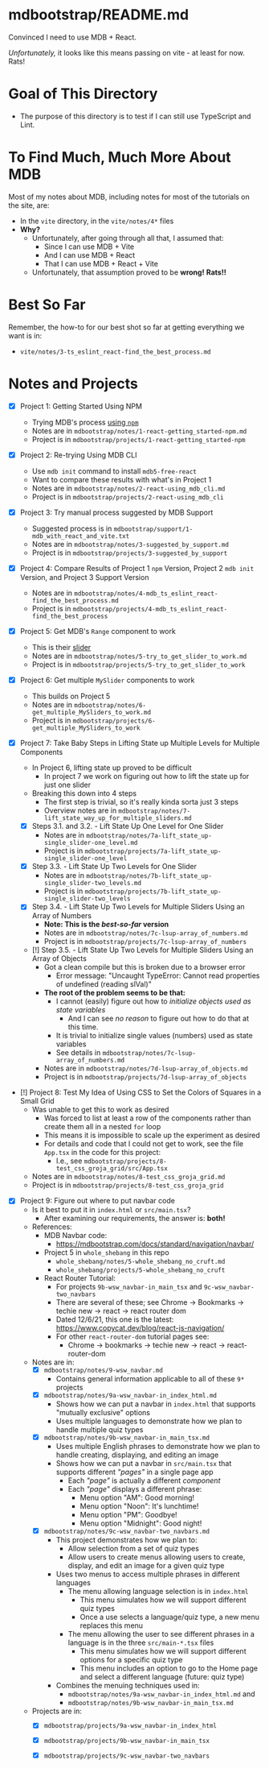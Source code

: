 
# mdbootstrap/README.md

Convinced I need to use MDB + React.

*Unfortunately,* it looks like this means passing on vite - at least for now.  Rats!

# Goal of This Directory

- The purpose of this directory is to test if I can still use TypeScript and Lint.

# To Find Much, Much More About MDB

Most of my notes about MDB, including notes for most of the tutorials on the site, are:

- In the `vite` directory, in the `vite/notes/4*` files
- **Why?**
  - Unfortunately, after going through all that, I assumed that:
    - Since I can use MDB + Vite
    - And I can use MDB + React
    - That I can use MDB + React + Vite
  - Unfortunately, that assumption proved to be **wrong!**  **Rats!!**

# Best So Far

Remember, the how-to for our best shot so far at getting everything we want is in:

- `vite/notes/3-ts_eslint_react-find_the_best_process.md`

# Notes and Projects

- [x] Project 1: Getting Started Using NPM
  - Trying MDB's process [using `npm`](https://mdbootstrap.com/docs/react/getting-started/installation/#section-npm)
  - Notes are in `mdbootstrap/notes/1-react-getting_started-npm.md`
  - Project is in `mdbootstrap/projects/1-react-getting_started-npm`
- [x] Project 2: Re-trying Using MDB CLI
  - Use `mdb init` command to install `mdb5-free-react`
  - Want to compare these results with what's in Project 1
  - Notes are in `mdbootstrap/notes/2-react-using_mdb_cli.md`
  - Project is in `mdbootstrap/projects/2-react-using_mdb_cli`
- [x] Project 3: Try manual process suggested by MDB Support
  - Suggested process is in `mdbootstrap/support/1-mdb_with_react_and_vite.txt`
  - Notes are in `mdbootstrap/notes/3-suggested_by_support.md`
  - Project is in `mdbootstrap/projects/3-suggested_by_support`
- [x] Project 4: Compare Results of Project 1 `npm` Version, Project 2 `mdb init` Version, and Project 3 Support Version
  - Notes are in `mdbootstrap/notes/4-mdb_ts_eslint_react-find_the_best_process.md`
  - Project is in `mdbootstrap/projects/4-mdb_ts_eslint_react-find_the_best_process`
- [x] Project 5: Get MDB's `Range` component to work
  - This is their [slider](https://mdbootstrap.com/docs/react/forms/range/)
  - Notes are in `mdbootstrap/notes/5-try_to_get_slider_to_work.md`
  - Project is in `mdbootstrap/projects/5-try_to_get_slider_to_work`

- [x] Project 6: Get multiple `MySlider` components to work
  - This builds on Project 5
  - Notes are in `mdbootstrap/notes/6-get_multiple_MySliders_to_work.md`
  - Project is in `mdbootstrap/projects/6-get_multiple_MySliders_to_work`

- [x] Project 7: Take Baby Steps in Lifting State up Multiple Levels for Multiple Components
  - In Project 6, lifting state up proved to be difficult
    - In project 7 we work on figuring out how to lift the state up for just one slider
  - Breaking this down into 4 steps
    - The first step is trivial, so it's really kinda sorta just 3 steps
    - Overview notes are in `mdbootstrap/notes/7-lift_state_way_up_for_multiple_sliders.md`
  - [x] Steps 3.1. and 3.2. - Lift State Up One Level for One Slider
    - Notes are in `mdbootstrap/notes/7a-lift_state_up-single_slider-one_level.md`
    - Project is in `mdbootstrap/projects/7a-lift_state_up-single_slider-one_level`
  - [x] Step 3.3. - Lift State Up Two Levels for One Slider
    - Notes are in `mdbootstrap/notes/7b-lift_state_up-single_slider-two_levels.md`
    - Project is in `mdbootstrap/projects/7b-lift_state_up-single_slider-two_levels`
  - [x] Step 3.4. - Lift State Up Two Levels for Multiple Sliders Using an Array of Numbers
    - **Note: This is the *best-so-far* version**
    - Notes are in `mdbootstrap/notes/7c-lsup-array_of_numbers.md`
    - Project is in `mdbootstrap/projects/7c-lsup-array_of_numbers`
  - [!] Step 3.5. - Lift State Up Two Levels for Multiple Sliders Using an Array of Objects
    - Got a clean compile but this is broken due to a browser error
      - Error message: "Uncaught TypeError: Cannot read properties of undefined (reading slVal)"
    - **The root of the problem seems to be that:**
      - I cannot (easily) figure out how to *initialize objects used as state variables*
        - And I can see *no reason* to figure out how to do that at this time.
      - It is trivial to initialize single values (numbers) used as state variables
      - See details in `mdbootstrap/notes/7c-lsup-array_of_numbers.md`
    - Notes are in `mdbootstrap/notes/7d-lsup-array_of_objects.md`
    - Project is in `mdbootstrap/projects/7d-lsup-array_of_objects`
- [!] Project 8: Test My Idea of Using CSS to Set the Colors of Squares in a Small Grid
  - Was unable to get this to work as desired
    - Was forced to list at least a row of the components rather than create them all in a nested `for` loop
    - This means it is impossible to scale up the experiment as desired
    - For details and code that I could not get to work, see the file `App.tsx` in the code for this project:
      - I.e., see `mdbootstrap/projects/8-test_css_groja_grid/src/App.tsx`
  - Notes are in `mdbootstrap/notes/8-test_css_groja_grid.md`
  - Project is in `mdbootstrap/projects/8-test_css_groja_grid`

- [x] Project 9: Figure out where to put navbar code
  - Is it best to put it in `index.html` or `src/main.tsx`?
    - After examining our requirements, the answer is: **both!**
  - References:
    - MDB Navbar code:
      - https://mdbootstrap.com/docs/standard/navigation/navbar/
    - Project 5 in `whole_shebang` in this repo
      - `whole_shebang/notes/5-whole_shebang_no_cruft.md`
      - `whole_shebang/projects/5-whole_shebang_no_cruft`
    - React Router Tutorial:
      - For projects `9b-wsw_navbar-in_main_tsx` and `9c-wsw_navbar-two_navbars`
      - There are several of these; see Chrome -> Bookmarks -> techie new -> react -> react router dom
      - Dated 12/6/21, this one is the latest: https://www.copycat.dev/blog/react-js-navigation/
      - For other `react-router-dom` tutorial pages see:
        - Chrome -> bookmarks -> techie new -> react -> react-router-dom
  - Notes are in:
    - [x] `mdbootstrap/notes/9-wsw_navbar.md`
      - Contains general information applicable to all of these `9*` projects
    - [x] `mdbootstrap/notes/9a-wsw_navbar-in_index_html.md`
      - Shows how we can put a navbar in `index.html` that supports "mutually exclusive" options
      - Uses multiple languages to demonstrate how we plan to handle multiple quiz types
    - [x] `mdbootstrap/notes/9b-wsw_navbar-in_main_tsx.md`
      - Uses multiple English phrases to demonstrate how we plan to handle creating, displaying, and editing an image
      - Shows how we can put a navbar in `src/main.tsx` that supports different *"pages"* in a single page app
        - Each *"page"* is actually a different *component*
        - Each *"page"* displays a different phrase:
          - Menu option "AM": Good morning!
          - Menu option "Noon": It's lunchtime!
          - Menu option "PM": Goodbye!
          - Menu option "Midnight": Good night!
    - [x] `mdbootstrap/notes/9c-wsw_navbar-two_navbars.md`
      - This project demonstrates how we plan to:
        - Allow selection from a set of quiz types
        - Allow users to create menus allowing users to create, display, and edit an image for a given quiz type
      - Uses two menus to access multiple phrases in different languages
        - The menu allowing language selection is in `index.html`
          - This menu simulates how we will support different quiz types
          - Once a use selects a language/quiz type, a new menu replaces this menu
        - The menu allowing the user to see different phrases in a language is in the three `src/main-*.tsx` files
          - This menu simulates how we will support different options for a specific quiz type
          - This menu includes an option to go to the Home page and select a different language (future: quiz type)
      - Combines the menuing techniques used in:
        - `mdbootstrap/notes/9a-wsw_navbar-in_index_html.md` and
        - `mdbootstrap/notes/9b-wsw_navbar-in_main_tsx.md`
  - Projects are in:
    - [x] `mdbootstrap/projects/9a-wsw_navbar-in_index_html`
    - [x] `mdbootstrap/projects/9b-wsw_navbar-in_main_tsx`
    - [x] `mdbootstrap/projects/9c-wsw_navbar-two_navbars`

